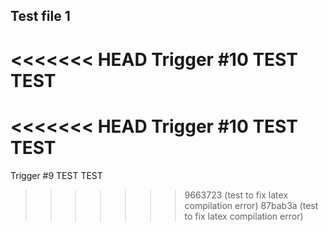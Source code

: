 ## Test file 1

<<<<<<< HEAD
Trigger #10 TEST TEST
=======
<<<<<<< HEAD
Trigger #10 TEST TEST
=======
Trigger #9 TEST TEST
>>>>>>> 9663723 (test to fix latex compilation error)
>>>>>>> 87bab3a (test to fix latex compilation error)
